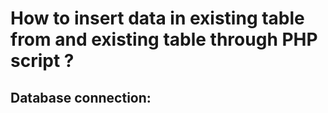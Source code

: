 # How to insert data in existing table from and existing table through PHP script ?
## Database connection:
